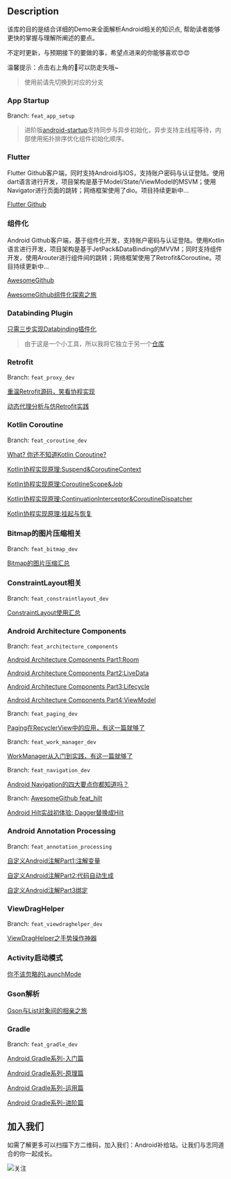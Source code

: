 ## Description
该库的目的是结合详细的Demo来全面解析Android相关的知识点, 帮助读者能够更快的掌握与理解所阐述的要点。

不定时更新，与预期接下的要做的事，希望点进来的你能够喜欢😍😍

温馨提示：点击右上角的💞可以防走失哦~

> 使用前请先切换到对应的分支

### App Startup
Branch: `feat_app_setup`

> 进阶版[android-startup](https://github.com/idisfkj/android-startup)支持同步与异步初始化，异步支持主线程等待，内部使用拓扑排序优化组件初始化顺序。

### Flutter
Flutter Github客户端，同时支持Android与IOS，支持账户密码与认证登陆。使用dart语言进行开发，项目架构是基于Model/State/ViewModel的MSVM；使用Navigator进行页面的跳转；网络框架使用了dio。项目持续更新中...

[Flutter Github](https://github.com/idisfkj/flutter_github)

### 组件化
Android Github客户端，基于组件化开发，支持账户密码与认证登陆。使用Kotlin语言进行开发，项目架构是基于JetPack&DataBinding的MVVM；同时支持组件开发，使用Arouter进行组件间的跳转；网络框架使用了Retrofit&Coroutine。项目持续更新中...

[AwesomeGithub](https://github.com/idisfkj/AwesomeGithub)

[AwesomeGithub组件化探索之旅](https://mp.weixin.qq.com/s?__biz=MzIzNTc5NDY4Nw==&mid=2247484214&idx=1&sn=d37e21fd82fb77ccbccd292c3d52ccbe&chksm=e8e0faa6df9773b061e973c070dd72a7830e0afc8b21ba26d07718709b635e50f86a24719fb3&token=1496474879&lang=zh_CN#rd)

### Databinding Plugin

[只需三步实现Databinding插件化](https://mp.weixin.qq.com/s?__biz=MzIzNTc5NDY4Nw==&mid=2247483993&idx=1&sn=1c6d7a776a6f8bdc0ce9786fb0087c46&chksm=e8e0fbc9df9772dfdeef5f174e9325010445ac117d5042ea06a81fb3d38d2c597667047c9e46&token=1514380520&lang=zh_CN#rd)

> 由于这是一个小工具，所以我将它独立于另一个[仓库](https://github.com/idisfkj/databinding_autorun)

### Retrofit
Branch: `feat_proxy_dev`

[重温Retrofit源码，笑看协程实现](https://mp.weixin.qq.com/s?__biz=MzIzNTc5NDY4Nw==&mid=2247484584&idx=1&sn=14deb55b443975eec648602a8807862e&chksm=e8e0fd38df97742e45daa2cba014bbbde2216212452c72a00e94e100c13d90d2af5d3fa9ed61&token=981517486&lang=zh_CN#rd)

[动态代理分析与仿Retrofit实践](https://mp.weixin.qq.com/s?__biz=MzIzNTc5NDY4Nw==&mid=2247484600&idx=1&sn=d0b0546d81aa28ba82d65f3451a01595&chksm=e8e0fd28df97743ef4e998d2ceda9d4358360c398c4d090827cfda165dadf8369ed20580e473&token=1120954802&lang=zh_CN#rd)

### Kotlin Coroutine
Branch: `feat_coroutine_dev`

[What? 你还不知道Kotlin Coroutine?](https://mp.weixin.qq.com/s?__biz=MzIzNTc5NDY4Nw==&mid=2247483860&idx=1&sn=d8a4441912d0d1eee189d97506bb4689&chksm=e8e0f844df977152652d69a3b4cc3cd1d1a148609f4295b6142e6d577156b76905e1cb6b95be&token=1091218095&lang=zh_CN#rd)

[Kotlin协程实现原理:Suspend&CoroutineContext](https://mp.weixin.qq.com/s?__biz=MzIzNTc5NDY4Nw==&mid=2247484630&idx=1&sn=967175b88ce6d57e25917b4763601776&chksm=e8e0fd46df9774500d1446410e6e04cde88fc40f27a95e9d059ca60cbdf5dc4099dc86ed4dc0&token=1520540464&lang=zh_CN&scene=21#wechat_redirect)

[Kotlin协程实现原理:CoroutineScope&Job](https://mp.weixin.qq.com/s?__biz=MzIzNTc5NDY4Nw==&mid=2247484642&idx=1&sn=3d628b5094d05f0ea6fcb9559dcf73e4&chksm=e8e0fd72df9774642d35efac6dac966ec1c7b25ea561fa686bdc8a08e672bea701e868d27d15&token=1604035346&lang=zh_CN&scene=21#wechat_redirect)

[Kotlin协程实现原理:ContinuationInterceptor&CoroutineDispatcher](https://mp.weixin.qq.com/s?__biz=MzIzNTc5NDY4Nw==&mid=2247484655&idx=1&sn=36fe3d4a0018b9b633e7aab0f00236a6&chksm=e8e0fd7fdf977469c04c5624acbecc561f167aeaf434ca29d47beb69d9737a771ceb81424c8d&token=1580936770&lang=zh_CN&scene=21#wechat_redirect)

[Kotlin协程实现原理:挂起与恢复](https://mp.weixin.qq.com/s?__biz=MzIzNTc5NDY4Nw==&mid=2247484696&idx=1&sn=069edb2b12c621cde1a36decc4491e5a&chksm=e8e0fc88df97759ef3d729a9a575a14411bb4062945552692263b37550bc7d51799fa7721029&token=1855541850&lang=zh_CN#rd)

### Bitmap的图片压缩相关
Branch: `feat_bitmap_dev`

[Bitmap的图片压缩汇总](https://www.rousetime.com/2018/03/21/Bitmap%E7%9A%84%E5%9B%BE%E7%89%87%E5%8E%8B%E7%BC%A9%E6%B1%87%E6%80%BB/)

### ConstraintLayout相关
Branch: `feat_constraintlayout_dev`

[ConstraintLayout使用汇总](https://www.rousetime.com/2018/05/03/ConstraintLayout%E4%BD%BF%E7%94%A8%E6%B1%87%E6%80%BB/)

### Android Architecture Components
Branch: `feat_architecture_components`

[Android Architecture Components Part1:Room](https://www.rousetime.com/2018/06/07/Android-Architecture-Components-Part1-Room/)

[Android Architecture Components Part2:LiveData](https://www.rousetime.com/2018/06/10/Android-Architecture-Components-Part2-LiveData/)

[Android Architecture Components Part3:Lifecycle](https://www.rousetime.com/2018/06/14/Android-Architecture-Components-Part3-Lifecycle/)

[Android Architecture Components Part4:ViewModel](https://www.rousetime.com/2018/06/22/Android-Architecture-Components-Part4-ViewModel/)

Branch: `feat_paging_dev`

[Paging在RecyclerView中的应用，有这一篇就够了](https://mp.weixin.qq.com/s?__biz=MzIzNTc5NDY4Nw==&mid=2247484096&idx=1&sn=c87f8a38fe75108ccdc1883116efc78e&chksm=e8e0fb50df9772460b5ee546b4474c46b58f0433eb75a9029d7ec41bc9d50bea225f880183d6&token=1605536465&lang=zh_CN#rd)

Branch: `feat_work_manager_dev`

[WorkManager从入门到实践，有这一篇就够了](https://mp.weixin.qq.com/s?__biz=MzIzNTc5NDY4Nw==&mid=2247484164&idx=1&sn=8e1cf325a281340d5664a1826b870e34&chksm=e8e0fa94df977382ec38fba3440723cc12d76a44d2f6e3b4ef59d0228aa21a98a25a6b0d2ac9&token=1929195340&lang=zh_CN#rd)

Branch: `feat_navigation_dev`

[Android Navigation的四大要点你都知道吗？](https://mp.weixin.qq.com/s?__biz=MzIzNTc5NDY4Nw==&mid=2247484199&idx=1&sn=5fbe55f36aaeee4e098b85ec694a4ce5&chksm=e8e0fab7df9773a19b73a53c190b1d213f24521a2db20b551040c314c4e2298fa2936c7bd2f2&token=407594993&lang=zh_CN#rd)

Branch: [AwesomeGithub feat_hilt](https://github.com/idisfkj/AwesomeGithub/tree/feat_hilt)

[Android Hilt实战初体验: Dagger替换成Hilt](https://juejin.im/post/6850418118289227783)

### Android Annotation Processing
Branch: `feat_annotation_processing`

[自定义Android注解Part1:注解变量](https://www.rousetime.com/2018/07/01/%E8%87%AA%E5%AE%9A%E4%B9%89Android%E6%B3%A8%E8%A7%A3Part1-%E6%B3%A8%E8%A7%A3%E5%8F%98%E9%87%8F/)

[自定义Android注解Part2:代码自动生成](https://www.rousetime.com/2018/07/04/%E8%87%AA%E5%AE%9A%E4%B9%89Android%E6%B3%A8%E8%A7%A3Part2-%E4%BB%A3%E7%A0%81%E8%87%AA%E5%8A%A8%E7%94%9F%E6%88%90/)

[自定义Android注解Part3绑定](https://www.rousetime.com/2018/07/11/%E8%87%AA%E5%AE%9A%E4%B9%89Android%E6%B3%A8%E8%A7%A3Part3-%E7%BB%91%E5%AE%9A/)

### ViewDragHelper
Branch: `feat_viewdraghelper_dev`

[ViewDragHelper之手势操作神器](https://www.rousetime.com/2018/08/19/ViewDragHelper%E4%B9%8B%E6%89%8B%E5%8A%BF%E6%93%8D%E4%BD%9C%E7%A5%9E%E5%99%A8/)

### Activity启动模式

[你不该忽略的LaunchMode](https://www.rousetime.com/2019/01/03/%E4%BD%A0%E4%B8%8D%E8%AF%A5%E5%BF%BD%E7%95%A5%E7%9A%84LaunchMode/)

### Gson解析

[Gson与List<T>对象间的相亲之旅](https://mp.weixin.qq.com/s?__biz=MzIzNTc5NDY4Nw==&tempkey=MTAwOF9wNzQrRVk1Q1RNT2xNT0VpQjJqM3V4aTZCaDl0SHhFUWJLTFJaVmhzZURPM2JSdkcxcGo1ajQtMHYyOWdEQUI5N18xaUVnRVh4VmRCbVNQbkVGbnBRV1Rjbm5yNl9zVC1uQTM3eE9HSzlLTy00QU40UXJYTWNubzlxRE5nQkc2dDZCZGM0SE1uR1ZRamJKOU1zeVk4c0tUYjV1WUFET3QtX29oVHJ3fn4%3D&chksm=68e0f8255f977133736be6ac7950dac37b591539d381a6f281e4c0d38f885209f8c81068b4ee#rd)

### Gradle
Branch: `feat_gradle_dev`

[Android Gradle系列-入门篇](https://mp.weixin.qq.com/s?__biz=MzIzNTc5NDY4Nw==&mid=2247483821&idx=1&sn=dce064a98e8b3ba6ddf217db34bec7d7&chksm=e8e0f83ddf97712b21e615f128ea3b94bdc217c931e2d343974899c62662fdedbf2248e9cdfd&xtrack=1&scene=90&subscene=93&sessionid=1557203855&clicktime=1557203857&ascene=56&devicetype=android-26&version=27000439&nettype=WIFI&abtest_cookie=BAABAAoACwASABMABQBWmR4AvpkeANyZHgDimR4A8ZkeAAAA&lang=zh_CN&pass_ticket=wt8OMJkRRD0NTILVozc2eSNJAFDcycfjiw9mPbqW9dI6pFNc%2FrE3CTRiDR%2Bfx%2BLf&wx_header=1)

[Android Gradle系列-原理篇](https://mp.weixin.qq.com/s?__biz=MzIzNTc5NDY4Nw==&mid=2247483834&idx=1&sn=55264aaad1f018b55280beec93ed4cac&chksm=e8e0f82adf97713c5a43c67b67fbabd659578328a22a406c5a01bd69ccf550e88bf645b15457&token=2079168237&lang=zh_CN#rd)

[Android Gradle系列-运用篇](https://mp.weixin.qq.com/s?__biz=MzIzNTc5NDY4Nw==&mid=2247483840&idx=1&sn=f4392bba9a85d79d84e823f2b83aa668&chksm=e8e0f850df9771462447aec9c7275b70e576bd17f20c7eeb703116eb1c23fe534ad796996515&token=1041803379&lang=zh_CN#rd)

[Android Gradle系列-进阶篇](https://mp.weixin.qq.com/s?__biz=MzIzNTc5NDY4Nw==&mid=2247483845&idx=1&sn=6208df8f9a0394e11e86e180288b2048&chksm=e8e0f855df9771439ded464c26501d23ebf450fe90f0390cc0698e3fe431217b8b9e91927d27&token=330677494&lang=zh_CN#rd)


## 加入我们
如需了解更多可以扫描下方二维码，加入我们：Android补给站。让我们与志同道合的你一起成长。

![关注](https://github.com/idisfkj/android-api-analysis/raw/master/image/wx.jpg)
